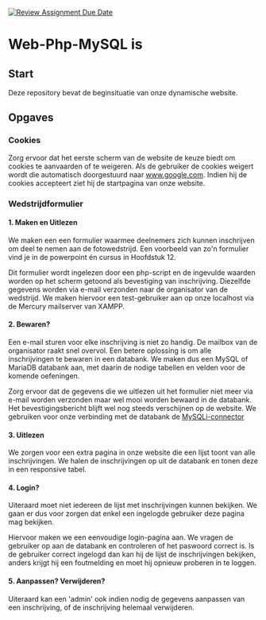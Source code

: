 [![Review Assignment Due Date](https://classroom.github.com/assets/deadline-readme-button-22041afd0340ce965d47ae6ef1cefeee28c7c493a6346c4f15d667ab976d596c.svg)](https://classroom.github.com/a/v7mJLV8s)
# Web-Php-MySQL is

## Start

Deze repository bevat de beginsituatie van onze dynamische website.

## Opgaves

### Cookies

Zorg ervoor dat het eerste scherm van de website de keuze biedt om cookies te aanvaarden of te weigeren.
Als de gebruiker de cookies weigert wordt die automatisch doorgestuurd naar www.google.com.
Indien hij de cookies accepteert ziet hij de startpagina van onze website.

### Wedstrijdformulier

#### 1. Maken en Uitlezen

We maken een een formulier waarmee deelnemers zich kunnen inschrijven om deel te nemen aan de fotowedstrijd.
Een voorbeeld van zo'n formulier vind je in de powerpoint én cursus in Hoofdstuk 12.

Dit formulier wordt ingelezen door een php-script en de ingevulde waarden worden op het scherm getoond als bevestiging van inschrijving.
Diezelfde gegevens worden via e-mail verzonden naar de organisator van de wedstrijd. We maken hiervoor een test-gebruiker aan op onze localhost via de Mercury mailserver van XAMPP.

#### 2. Bewaren?

Een e-mail sturen voor elke inschrijving is niet zo handig. De mailbox van de organisator raakt snel overvol.
Een betere oplossing is om alle inschrijvingen te bewaren in een databank. We maken dus een MySQL of MariaDB databank aan, met daarin de nodige tabellen en velden voor de komende oefeningen.

Zorg ervoor dat de gegevens die we uitlezen uit het formulier niet meer via e-mail worden verzonden maar wel mooi worden bewaard in de databank. Het bevestigingsbericht blijft wel nog steeds verschijnen op de website.
We gebruiken voor onze verbinding met de databank de [MySQLi-connector](https://www.php.net/manual/en/book.mysqli.php)

#### 3. Uitlezen

We zorgen voor een extra pagina in onze website die een lijst toont van alle inschrijvingen. We halen de inschrijvingen op uit de databank en tonen deze in een responsive tabel.

#### 4. Login?

Uiteraard moet niet iedereen de lijst met inschrijvingen kunnen bekijken. We gaan er dus voor zorgen dat enkel een ingelogde gebruiker deze pagina mag bekijken.

Hiervoor maken we een eenvoudige login-pagina aan. We vragen de gebruiker op aan de databank en controleren of het paswoord correct is.
Is de gebruiker correct ingelogd dan kan hij de lijst de inschrijvingen bekijken, anders krijgt hij een foutmelding en moet hij opnieuw proberen in te loggen.

#### 5. Aanpassen? Verwijderen?

Uiteraard kan een 'admin' ook indien nodig de gegevens aanpassen van een inschrijving, of de inschrijving helemaal verwijderen.
